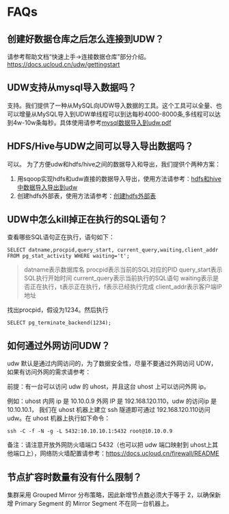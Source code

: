 # FAQs

## 创建好数据仓库之后怎么连接到UDW？

请参考帮助文档“快速上手-\>连接数据仓库”部分介绍。<https://docs.ucloud.cn/udw/gettingstart>

## UDW支持从mysql导入数据吗？

支持。我们提供了一种从MySQL向UDW导入数据的工具。这个工具可以全量、也可以增量从MySQL导入到UDW单线程可以到达每秒4000-8000条,多线程可以达到4w-10w条每秒。具体使用请参考[mysql数据导入到udw.pdf](http://udw.cn-bj.ufileos.com/mysql%E6%95%B0%E6%8D%AE%E5%AF%BC%E5%85%A5%E5%88%B0udw.pdf)

## HDFS/Hive与UDW之间可以导入导出数据吗？

可以。 为了方便udw和hdfs/hive之间的数据导入和导出，我们提供个两种方案：

1.  用sqoop实现hdfs和udw直接的数据导入导出，使用方法请参考：[hdfs和hive中数据导入导出到udw](http://udw.cn-bj.ufileos.com/hdfs%E5%92%8Chive%E4%B8%AD%E6%95%B0%E6%8D%AE%E5%AF%BC%E5%85%A5%E5%AF%BC%E5%87%BA%E5%88%B0udw.pdf)
2.  创建hdfs外部表，使用方法请参考：[创建hdfs外部表](http://udw.cn-bj.ufileos.com/HDFS%E5%A4%96%E9%83%A8%E8%A1%A8.pdf)

## UDW中怎么kill掉正在执行的SQL语句？

查看哪些SQL语句正在执行，语句如下：

```
SELECT datname,procpid,query_start, current_query,waiting,client_addr FROM pg_stat_activity WHERE waiting='t';
```

> datname表示数据库名
> procpid表示当前的SQL对应的PID
> query\_start表示SQL执行开始时间
> current\_query表示当前执行的SQL语句
> waiting表示是否正在执行，t表示正在执行，f表示已经执行完成
> client\_addr表示客户端IP地址

找出procpid，假设为1234。然后执行

```
SELECT pg_terminate_backend(1234);
```

## 如何通过外网访问UDW？

udw 默认是通过内网访问的，为了数据安全性，尽量不要通过外网访问 UDW，如果有访问外网的需求请参考：

前提：有一台可以访问 udw 的 uhost，并且这台 uhost 上可以访问外网 ip。

例如：uhost 内网 ip 是 10.10.0.9 外网 IP 是 192.168.120.110，udw 的访问ip 是
10.10.10.1， 我们在 uhost 机器上建立 ssh 隧道即可通过 192.168.120.110访问 udw。在 uhost
机器上执行如下命令：

```
ssh -C -f -N -g -L 5432:10.10.10.1:5432 root@10.10.0.9
```

备注：请注意开放外网防火墙端口 5432（也可以把 udw 端口映射到 uhost上其他端口上），网络防火墙配置请参考：<https://docs.ucloud.cn/firewall/README>

## 节点扩容时数量有没有什么限制？

集群采用 Grouped Mirror 分布策略，因此新增节点数必须大于等于 2，以确保新增 Primary Segment 的 Mirror Segment 不在同一台机器上。

